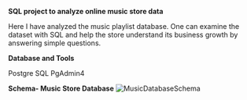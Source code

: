 **SQL project to analyze online music store data**

Here I have analyzed the music playlist database. One can examine the dataset with SQL and help the store understand its business growth by answering simple questions.

**Database and Tools**

Postgre SQL
PgAdmin4

**Schema- Music Store Database**
![MusicDatabaseSchema](https://github.com/SnigdhaPradhan/SQL_Music_Store_Analysis/assets/158812574/39569fef-e7f2-47b8-a7af-ac69f994eb97)
